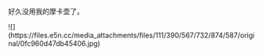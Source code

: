 <p>好久没用我的摩卡壶了。</p>
![](https://files.e5n.cc/media_attachments/files/111/390/567/732/874/587/original/0fc960d47db45406.jpg)